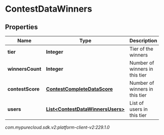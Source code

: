 # ContestDataWinners


## Properties

| Name | Type | Description | Notes |
| ------------ | ------------- | ------------- | ------------- |
| **tier** | **Integer** | Tier of the winners |  [optional] |
| **winnersCount** | **Integer** | Number of winners in this tier |  [optional] |
| **contestScore** | [**ContestCompleteDataScore**](ContestCompleteDataScore) | Number of winners in this tier |  [optional] |
| **users** | [**List&lt;ContestDataWinnersUsers&gt;**](ContestDataWinnersUsers) | List of users in this tier |  [optional] |




_com.mypurecloud.sdk.v2:platform-client-v2:229.1.0_
